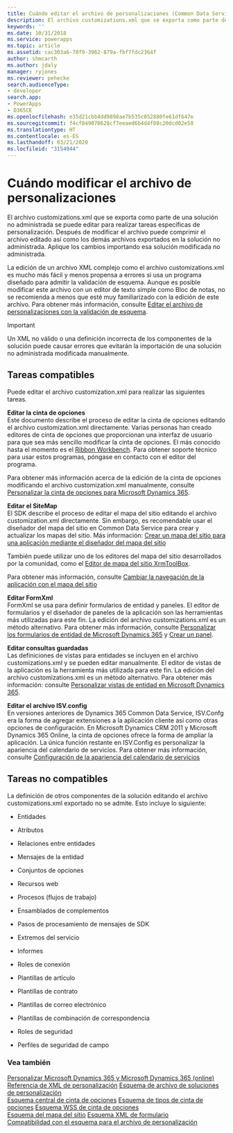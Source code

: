 ```yaml
---
title: Cuándo editar el archivo de personalizaciones (Common Data Service) | Microsoft Docs
description: El archivo customizations.xml que se exporta como parte de una solución no administrada se puede editar para realizar tareas específicas de personalización. Después de modificar el archivo puede comprimir el archivo editado así como los demás archivos exportados en la solución no administrada. Aplique los cambios importando esa solución modificada no administrada.
keywords: ''
ms.date: 10/31/2018
ms.service: powerapps
ms.topic: article
ms.assetid: cac303a6-70f9-3962-879a-fbf7fdc2364f
author: shmcarth
ms.author: jdaly
manager: ryjones
ms.reviewer: pehecke
search.audienceType:
- developer
search.app:
- PowerApps
- D365CE
ms.openlocfilehash: e35d21cbb4dd9898ae7b535c052880fe61df647e
ms.sourcegitcommit: f4cf849070628cf7eeaed6b4d4f08c20dcd02e58
ms.translationtype: HT
ms.contentlocale: es-ES
ms.lasthandoff: 03/21/2020
ms.locfileid: "3154944"
---
```

# <a name="when-to-edit-the-customizations-file"></a>Cuándo modificar el archivo de personalizaciones

El archivo customizations.xml que se exporta como parte de una solución no administrada se puede editar para realizar tareas específicas de personalización. Después de modificar el archivo puede comprimir el archivo editado así como los demás archivos exportados en la solución no administrada. Aplique los cambios importando esa solución modificada no administrada.  
  
 La edición de un archivo XML complejo como el archivo customizations.xml es mucho más fácil y menos propensa a errores si usa un programa diseñado para admitir la validación de esquema. Aunque es posible modificar este archivo con un editor de texto simple como Bloc de notas, no se recomienda a menos que esté muy familiarizado con la edición de este archivo. Para obtener más información, consulte [Editar el archivo de personalizaciones con la validación de esquema](../model-driven-apps/edit-customizations-xml-file-schema-validation.md). 
  
> [!IMPORTANT]
>  Un XML no válido o una definición incorrecta de los componentes de la solución puede causar errores que evitarán la importación de una solución no administrada modificada manualmente.  
  
## <a name="supported-tasks"></a>Tareas compatibles  
 Puede editar el archivo customization.xml para realizar las siguientes tareas.  
  
 **Editar la cinta de opciones**  
 Este documento describe el proceso de editar la cinta de opciones editando el archivo customization.xml directamente. Varias personas han creado editores de cinta de opciones que proporcionan una interfaz de usuario para que sea más sencillo modificar la cinta de opciones. El más conocido hasta el momento es el [Ribbon Workbench](https://www.develop1.net/public/rwb/ribbonworkbench.aspx). Para obtener soporte técnico para usar estos programas, póngase en contacto con el editor del programa.  
  
 Para obtener más información acerca de la edición de la cinta de opciones modificando el archivo customization.xml manualmente, consulte [Personalizar la cinta de opciones para Microsoft Dynamics 365](../model-driven-apps/customize-commands-ribbon.md).  
  
 **Editar el SiteMap**  
 El SDK describe el proceso de editar el mapa del sitio editando el archivo customization.xml directamente. Sin embargo, es recomendable usar el diseñador del mapa del sitio en Common Data Service para crear y actualizar los mapas del sitio. Más información: [Crear un mapa del sitio para una aplicación mediante el diseñador del mapa del sitio](../../maker/model-driven-apps/create-site-map-app.md)
  
 También puede utilizar uno de los editores del mapa del sitio desarrollados por la comunidad, como el [Editor de mapa del sitio XrmToolBox](https://www.xrmtoolbox.com/plugins/MsCrmTools.SiteMapEditor/).   
  
 Para obtener más información, consulte [Cambiar la navegación de la aplicación con el mapa del sitio](/dynamics365/customer-engagement/developer/customize-dev/change-application-navigation-using-sitemap) 
 
  
 **Editar FormXml**  
 FormXml se usa para definir formularios de entidad y paneles. El editor de formularios y el diseñador de paneles de la aplicación son las herramientas más utilizadas para este fin. La edición del archivo customizations.xml es un método alternativo. Para obtener más información, consulte [Personalizar los formularios de entidad de Microsoft Dynamics 365](../model-driven-apps/customize-entity-forms.md) y [Crear un panel](../model-driven-apps/create-dashboard.md).
  
 **Editar consultas guardadas**  
 Las definiciones de vistas para entidades se incluyen en el archivo customizations.xml y se pueden editar manualmente. El editor de vistas de la aplicación es la herramienta más utilizada para este fin. La edición del archivo customizations.xml es un método alternativo. Para obtener más información: consulte [Personalizar vistas de entidad en Microsoft Dynamics 365](../model-driven-apps/customize-entity-views.md).
  
 **Editar el archivo ISV.config**  
 En versiones anteriores de Dynamics 365 Common Data Service, ISV.Confg era la forma de agregar extensiones a la aplicación cliente así como otras opciones de configuración. En Microsoft Dynamics CRM 2011 y Microsoft Dynamics 365 Online, la cinta de opciones ofrece la forma de ampliar la aplicación. La única función restante en ISV.Config es personalizar la apariencia del calendario de servicios. Para obtener más información, consulte [Configuración de la apariencia del calendario de servicios](/dynamics365/customer-engagement/developer/customize-dev/service-calendar-appearance-configuration)
  
## <a name="unsupported-tasks"></a>Tareas no compatibles  
 La definición de otros componentes de la solución editando el archivo customizations.xml exportado no se admite. Esto incluye lo siguiente:  
  
-   Entidades  
  
-   Atributos  
  
-   Relaciones entre entidades  
  
-   Mensajes de la entidad  
  
-   Conjuntos de opciones  
  
-   Recursos web  
  
-   Procesos (flujos de trabajo)  
  
-   Ensamblados de complementos  
  
-   Pasos de procesamiento de mensajes de SDK  
  
-   Extremos del servicio  
  
-   Informes  
  
-   Roles de conexión  
  
-   Plantillas de artículo  
  
-   Plantillas de contrato  
  
-   Plantillas de correo electrónico  
  
-   Plantillas de combinación de correspondencia  
  
-   Roles de seguridad  
  
-   Perfiles de seguridad de campo  
  
### <a name="see-also"></a>Vea también  
 [Personalizar Microsoft Dynamics 365 y Microsoft Dynamics 365 (online)](/dynamics365/customer-engagement/developer/customize-dev/customize-applications)   <!-- TODO Need to find the topic in powerapps repo-->
 [Referencia de XML de personalización](../model-driven-apps/customization-xml-reference.md) [Esquema de archivo de soluciones de personalización](customization-solutions-file-schema.md)  
 [Esquema central de cinta de opciones](../model-driven-apps/ribbon-core-schema.md) [Esquema de tipos de cinta de opciones](../model-driven-apps/ribbon-types-schema.md) [Esquema WSS de cinta de opciones](../model-driven-apps/ribbon-wss-schema.md)   
 [Esquema del mapa del sitio](/dynamics365/customer-engagement/developer/customize-dev/sitemap-schema) [Esquema XML de formulario](../model-driven-apps/form-xml-schema.md)   
 [Compatibilidad con el esquema para el archivo de personalización](../model-driven-apps/edit-customizations-xml-file-schema-validation.md)